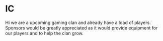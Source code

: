 # IC
Hi we are a upcoming gaming clan and already have a load of players. Sponsors would be greatly appreciated as it would provide equipment for our players and to help the clan grow.  
